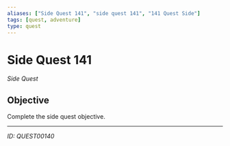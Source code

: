 ```yaml
---
aliases: ["Side Quest 141", "side quest 141", "141 Quest Side"]
tags: [quest, adventure]
type: quest
---
```


# Side Quest 141

*Side Quest*

## Objective
Complete the side quest objective.

---
*ID: QUEST00140*